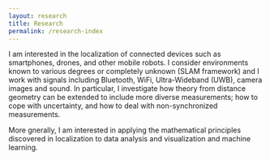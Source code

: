 ```yaml
---
layout: research
title: Research
permalink: /research-index
---
```


I am interested in the localization of connected devices such as smartphones, drones, and other mobile robots. I consider environments known to various degrees or completely unknown (SLAM framework) and I work with signals including Bluetooth, WiFi, Ultra-Wideband (UWB), camera images and sound. In particular, I investigate how theory from distance geometry can be extended to include more diverse measurements; how to cope with uncertainty, and how to deal with non-synchronized measurements.

More gnerally, I am interested in applying the mathematical principles discovered in localization to data analysis and visualization and machine learning.  
